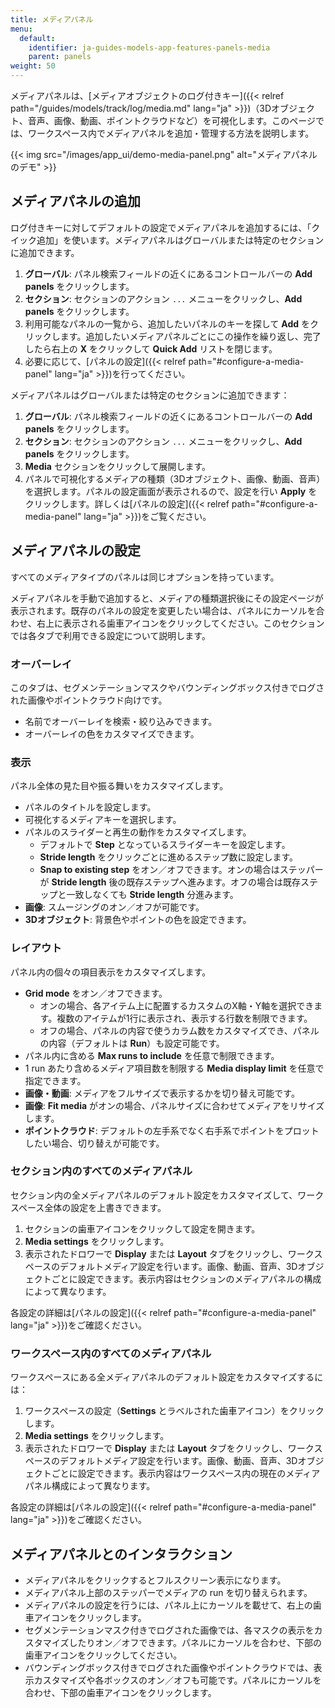```yaml
---
title: メディアパネル
menu:
  default:
    identifier: ja-guides-models-app-features-panels-media
    parent: panels
weight: 50
---
```


メディアパネルは、[メディアオブジェクトのログ付きキー]({{< relref path="/guides/models/track/log/media.md" lang="ja" >}})（3Dオブジェクト、音声、画像、動画、ポイントクラウドなど）を可視化します。このページでは、ワークスペース内でメディアパネルを追加・管理する方法を説明します。

{{< img src="/images/app_ui/demo-media-panel.png" alt="メディアパネルのデモ" >}}

## メディアパネルの追加

ログ付きキーに対してデフォルトの設定でメディアパネルを追加するには、「クイック追加」を使います。メディアパネルはグローバルまたは特定のセクションに追加できます。

1. **グローバル**: パネル検索フィールドの近くにあるコントロールバーの **Add panels** をクリックします。
1. **セクション**: セクションのアクション `...` メニューをクリックし、**Add panels** をクリックします。
1. 利用可能なパネルの一覧から、追加したいパネルのキーを探して **Add** をクリックします。追加したいメディアパネルごとにこの操作を繰り返し、完了したら右上の **X** をクリックして **Quick Add** リストを閉じます。
1. 必要に応じて、[パネルの設定]({{< relref path="#configure-a-media-panel" lang="ja" >}})を行ってください。

メディアパネルはグローバルまたは特定のセクションに追加できます：
1. **グローバル**: パネル検索フィールドの近くにあるコントロールバーの **Add panels** をクリックします。
1. **セクション**: セクションのアクション `...` メニューをクリックし、**Add panels** をクリックします。
1. **Media** セクションをクリックして展開します。
1. パネルで可視化するメディアの種類（3Dオブジェクト、画像、動画、音声）を選択します。パネルの設定画面が表示されるので、設定を行い **Apply** をクリックします。詳しくは[パネルの設定]({{< relref path="#configure-a-media-panel" lang="ja" >}})をご覧ください。

## メディアパネルの設定

すべてのメディアタイプのパネルは同じオプションを持っています。

メディアパネルを手動で追加すると、メディアの種類選択後にその設定ページが表示されます。既存のパネルの設定を変更したい場合は、パネルにカーソルを合わせ、右上に表示される歯車アイコンをクリックしてください。このセクションでは各タブで利用できる設定について説明します。

### オーバーレイ

このタブは、セグメンテーションマスクやバウンディングボックス付きでログされた画像やポイントクラウド向けです。
- 名前でオーバーレイを検索・絞り込みできます。
- オーバーレイの色をカスタマイズできます。

### 表示

パネル全体の見た目や振る舞いをカスタマイズします。
- パネルのタイトルを設定します。
- 可視化するメディアキーを選択します。
- パネルのスライダーと再生の動作をカスタマイズします。
  - デフォルトで **Step** となっているスライダーキーを設定します。
  - **Stride length** をクリックごとに進めるステップ数に設定します。
  - **Snap to existing step** をオン／オフできます。オンの場合はステッパーが **Stride length** 後の既存ステップへ進みます。オフの場合は既存ステップと一致しなくても **Stride length** 分進みます。
- **画像**: スムージングのオン／オフが可能です。
- **3Dオブジェクト**: 背景色やポイントの色を設定できます。

### レイアウト

パネル内の個々の項目表示をカスタマイズします。
- **Grid mode** をオン／オフできます。
  - オンの場合、各アイテム上に配置するカスタムのX軸・Y軸を選択できます。複数のアイテムが1行に表示され、表示する行数を制限できます。
  - オフの場合、パネルの内容で使うカラム数をカスタマイズでき、パネルの内容（デフォルトは **Run**）も設定可能です。
- パネル内に含める **Max runs to include** を任意で制限できます。
- 1 run あたり含めるメディア項目数を制限する **Media display limit** を任意で指定できます。
- **画像・動画**: メディアをフルサイズで表示するかを切り替え可能です。
- **画像**: **Fit media** がオンの場合、パネルサイズに合わせてメディアをリサイズします。
- **ポイントクラウド**: デフォルトの左手系でなく右手系でポイントをプロットしたい場合、切り替えが可能です。

### セクション内のすべてのメディアパネル

セクション内の全メディアパネルのデフォルト設定をカスタマイズして、ワークスペース全体の設定を上書きできます。
1. セクションの歯車アイコンをクリックして設定を開きます。
1. **Media settings** をクリックします。
1. 表示されたドロワーで **Display** または **Layout** タブをクリックし、ワークスペースのデフォルトメディア設定を行います。画像、動画、音声、3Dオブジェクトごとに設定できます。表示内容はセクションのメディアパネルの構成によって異なります。

各設定の詳細は[パネルの設定]({{< relref path="#configure-a-media-panel" lang="ja" >}})をご確認ください。

### ワークスペース内のすべてのメディアパネル

ワークスペースにある全メディアパネルのデフォルト設定をカスタマイズするには：
1. ワークスペースの設定（**Settings** とラベルされた歯車アイコン）をクリックします。
1. **Media settings** をクリックします。
1. 表示されたドロワーで **Display** または **Layout** タブをクリックし、ワークスペースのデフォルトメディア設定を行います。画像、動画、音声、3Dオブジェクトごとに設定できます。表示内容はワークスペース内の現在のメディアパネル構成によって異なります。

各設定の詳細は[パネルの設定]({{< relref path="#configure-a-media-panel" lang="ja" >}})をご確認ください。

## メディアパネルとのインタラクション

- メディアパネルをクリックするとフルスクリーン表示になります。
- メディアパネル上部のステッパーでメディアの run を切り替えられます。
- メディアパネルの設定を行うには、パネル上にカーソルを載せて、右上の歯車アイコンをクリックします。
- セグメンテーションマスク付きでログされた画像では、各マスクの表示をカスタマイズしたりオン／オフできます。パネルにカーソルを合わせ、下部の歯車アイコンをクリックしてください。
- バウンディングボックス付きでログされた画像やポイントクラウドでは、表示カスタマイズや各ボックスのオン／オフも可能です。パネルにカーソルを合わせ、下部の歯車アイコンをクリックします。